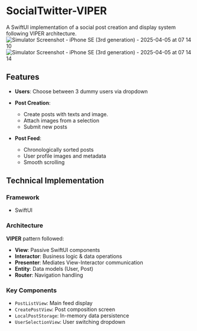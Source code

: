 # SocialTwitter-VIPER

A SwiftUI implementation of a social post creation and display system following VIPER architecture.
![Simulator Screenshot - iPhone SE (3rd generation) - 2025-04-05 at 07 14 10](https://github.com/user-attachments/assets/459700a8-0a06-4c0e-a340-5a0070d43ae3)
![Simulator Screenshot - iPhone SE (3rd generation) - 2025-04-05 at 07 14 14](https://github.com/user-attachments/assets/21b35842-d645-487d-9430-9d0a5d0a09ca)

## Features
- **Users**: Choose between 3 dummy users via dropdown
- **Post Creation**: 
  - Create posts with texts and image.
  - Attach images from a selection
  - Submit new posts

- **Post Feed**: 
  - Chronologically sorted posts
  - User profile images and metadata
  - Smooth scrolling

## Technical Implementation
### Framework
- SwiftUI

### Architecture
**VIPER** pattern followed:
- **View**: Passive SwiftUI components
- **Interactor**: Business logic & data operations
- **Presenter**: Mediates View-Interactor communication
- **Entity**: Data models (User, Post)
- **Router**: Navigation handling

### Key Components
- `PostListView`: Main feed display
- `CreatePostView`: Post composition screen
- `LocalPostStorage`: In-memory data persistence
- `UserSelectionView`: User switching dropdown
